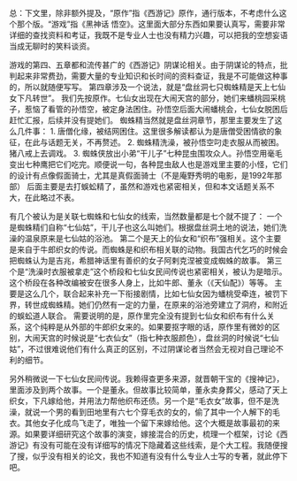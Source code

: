 总：下文里，除非额外提及，“原作”指《西游记》原作，通行版本，不考虑什么这个那个版。“游戏”指《黑神话 悟空》。这里面大部分东西如果要认真写，需要非常详细的查找资料和考证，我既不是专业人士也没有精力兴趣，可以把我的空想妄语当成无聊时的笑料谈资。

游戏的第四、五章都和流传甚广的《西游记》阴谋论相关。由于阴谋论的特点，批判起来非常费劲，需要大量的专业知识和长时间的资料查证，我是不可能做这种事的，所以就随便写写。
第四章涉及一个说法，就是“盘丝洞七只蜘蛛精是天上七仙女下凡转世”。
我们先按原作。七仙女出现在大闹天宫的部分，她们来蟠桃园采桃子，惹恼了看管的孙悟空，被定身法困住。孙悟空后面大闹蟠桃会，七仙女脱困后赶忙汇报，后续并没有提她们。
蜘蛛精当然就是盘丝洞章节，那里主要发生了这么几件事：
	1. 唐僧化缘，被结网困住。这里很多解读都认为是唐僧受困情欲的象征，在此与话题无关，不再赘述。
	2. 蜘蛛精洗澡，被孙悟空叼走衣服从而被困。猪八戒上去调戏。
	3. 蜘蛛侠放出小弟“干儿子”七种昆虫围攻众人。孙悟空用毫毛变出七种鹰把它们吃完。顺便说一句，各种昆虫敌人也是游戏里主要的小怪，它们的设计有点像假面骑士，尤其是真假面骑士（不是庵野秀明的电影，是1992年那部）
后面主要是去打蜈蚣精了，虽然和游戏也紧密相关，但和本文话题关系不大，在此略过不表。

有几个被认为是关联七蜘蛛和七仙女的线索，当然数量都是七个就不提了：
一个是蜘蛛精们自称“七仙姑”，干儿子也这么叫她们。根据盘丝洞土地的说法，她们洗澡的温泉原来是七仙姑的浴池。
第二个是天上的仙女和“织布”强相关。这个主要是来自于牛郎织女的传说。而蜘蛛是和织布相关联的动物。我国古代乞巧的时候会把蜘蛛认为是吉兆，希腊神话里有善织的女子阿剌克涅被变成蜘蛛的故事。
第三个是“洗澡时衣服被拿走”这个桥段和七仙女民间传说也紧密相关，被认为是暗示。这个桥段在各种改编被安在很多人身上，比如牛郎、董永（《天仙配》）等等。
主要是这么几个，联合起来补充一下衔接剧情，比如七仙女因为蟠桃受牵连，被罚下界，转世成蜘蛛精。她们仍然有一定的力量，在原来的浴池旁建立了洞府，和附近的蜈蚣道人联合。
需要说明的是，原作里完全没有提到七仙女和织布有什么关系，这个纯粹是从外部的牛郎织女来的。如果要抠字眼的话，原作里有微妙的区别，大闹天宫的时候说是“七衣仙女”（指七种衣服颜色），盘丝洞的时候说“七仙姑”，不过很难说他们有什么真正的区别，不过阴谋论者当然会无视对自己理论不利的细节。

另外稍微说一下七仙女民间传说。我赖得查更多来源，就晋朝干宝的《搜神记》，里面涉及到两个故事。一个是董永。但故事比较简单，董永卖身葬父，感动了天上织女，下凡嫁给他，并用法力帮他织布还债。另一个是“毛衣女”故事，但不是洗澡，就说一个男的看到田地里有六七个穿毛衣的女的，偷了其中一个人解下的毛衣。其他女子化成鸟飞走了，唯独一个留下来嫁给他。这个大概是故事最初的来源。如果要详细研究这个故事的演变，嫁接混合的历史，梳理一个框架，讨论《西游记》有没有可能在没有详细写的情况下隐藏着这些线索，是个大工程。我随便搜了搜，似乎没有相关的论文，我也不知道有没有什么专业人士写的专著，就此停下吧。
